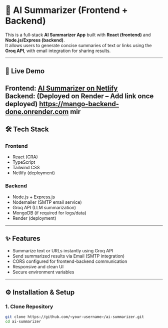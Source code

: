 # 📖 AI Summarizer (Frontend + Backend)

This is a full-stack **AI Summarizer App** built with **React (frontend)** and **Node.js/Express (backend)**.  
It allows users to generate concise summaries of text or links using the **Groq API**, with email integration for sharing results.

---

## 🚀 Live Demo
Frontend: [AI Summarizer on Netlify](https://cheerful-macaron-fc593a.netlify.app/)  
Backend: (Deployed on Render – Add link once deployed)
https://mango-backend-done.onrender.com
mir
---

## 🛠️ Tech Stack
### Frontend
- React (CRA)
- TypeScript
- Tailwind CSS
- Netlify (deployment)

### Backend
- Node.js + Express.js
- Nodemailer (SMTP email service)
- Groq API (LLM summarization)
- MongoDB (if required for logs/data)
- Render (deployment)

---

## ✨ Features
- Summarize text or URLs instantly using Groq API
- Send summarized results via Email (SMTP integration)
- CORS configured for frontend-backend communication
- Responsive and clean UI
- Secure environment variables

---

## ⚙️ Installation & Setup

### 1. Clone Repository
```bash
git clone https://github.com/<your-username>/ai-summarizer.git
cd ai-summarizer
